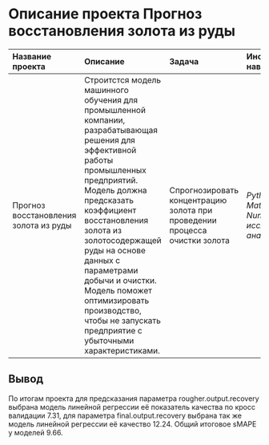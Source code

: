 # Описание проекта Прогноз восстановления золота из руды

| Название проекта | Описание | Задача | Инструменты и навыки | Статус проекта |
| :---------------------- | :---------------------- | :---------------------- | :---------------------- | :---------------------- |
| Прогноз восстановления золота из руды | Строитстся модель машинного обучения для промышленной компании, разрабатывающая решения для эффективной работы промышленных предприятий. Модель должна предсказать коэффициент восстановления золота из золотосодержащей руды на основе данных с параметрами добычи и очистки. Модель поможет оптимизировать производство, чтобы не запускать предприятие с убыточными характеристиками. | Спрогнозировать концентрацию золота при проведении процесса очистки золота | *Python*, *Pandas*, *Matplotlib*, *NumPy*,*Scikit-learn*, *исследовательский анализ данных* | Завершен |

## Вывод

По итогам проекта для предсказания параметра rougher.output.recovery выбрана модель линейной регрессии её показатель качества по кросс валидации 7.31, для параметра final.output.recovery выбрана так же модель линейной регрессии её качество 12.24. Общий итоговое sMAPE у моделей 9.66.
